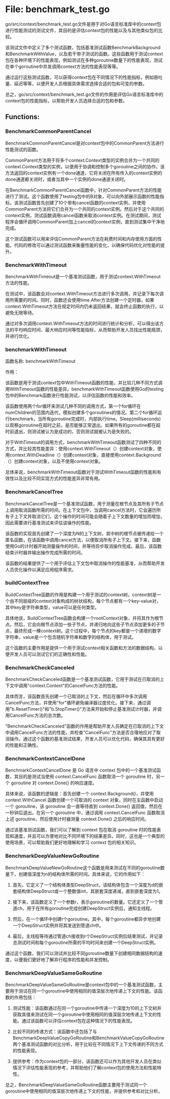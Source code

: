 # File: benchmark_test.go

go/src/context/benchmark_test.go文件是用于对Go语言标准库中的context包进行性能测试的测试文件，其目的是评估context包的性能以及与其他类似包的比较。

该测试文件中定义了多个测试函数，包括基准测试函数BenchmarkBackground和BenchmarkWithValue，以及若干带子测试的函数。这些函数用于测试context包在各种环境下的性能表现，例如测试在多种goroutine数量下的性能表现，测试在单个goroutine中并发调用context方法的性能表现等等。

通过运行这些测试函数，可以获得context包在不同情况下的性能指标，例如吞吐量、延迟等等，以便开发人员根据具体需求选择合适的包和可变的参数。

总之，go/src/context/benchmark_test.go文件的作用是评估Go语言标准库中的context包的性能指标，以帮助开发人员选择合适的包和参数。

## Functions:

### BenchmarkCommonParentCancel

BenchmarkCommonParentCancel是对context包中的CommonParent方法进行性能测试的函数。

CommonParent方法用于将多个context.Context类型的实例合并为一个共同的context.Context类型的实例，以便用于协调和控制多个goroutine之间的协作。该方法返回的context实例有一个done通道，它将关闭在所有传入的context实例的done通道都关闭时，或者当其中一个实例的done通道关闭时。

在BenchmarkCommonParentCancel函数中，针对CommonParent方法的性能进行了测试。这个函数使用了testing包中的B对象，可以向外部展示函数的性能指标。该测试函数首先创建了10个带有cancel函数的context实例，并使用CommonParent方法将它们合并为一个共同的context实例。然后对于这个共同的context实例，测试函数调用cancel函数来取消context实例。在测试期间，测试程序会循环调用CommonParent加上cancel的context实例，直到测试集中干净地完成。

这个测试函数可以用来评估CommonParent方法在耗费时间和内存使用方面的性能。代码的修改可以通过测试函数来衡量性能的变化，以确保代码优化对性能的提升。



### BenchmarkWithTimeout

BenchmarkWithTimeout是一个基准测试函数，用于测试context.WithTimeout方法的性能。

在测试中，该函数会对context.WithTimeout方法进行多次调用，并记录下每次调用所需要的时间。同时，函数还会使用time.After方法创建一个定时器，如果context.WithTimeout方法在规定时间内仍未返回结果，就会终止函数的执行，以避免无限等待。

通过对多次调用context.WithTimeout方法的时间进行统计和分析，可以得出该方法的平均响应时间、最大响应时间等性能指标，从而帮助开发人员找出性能瓶颈，并进行优化。



### benchmarkWithTimeout

函数名称: benchmarkWithTimeout

作用：

该函数是用于测试context包中WithTimeout函数的性能，并比较几种不同方式调用WithTimeout函数的性能差异。benchmarkWithTimeout函数使用Go的testing包中的Benchmark函数进行性能测试，以评估函数的性能和效率。

该函数使用两个for循环来测试几种不同的调用方式，第一个for循环在numChildren的范围内迭代，模拟创建多个goroutines的情况。第二个for循环运行benchmark，当所有goroutine完成时，内部执行time。Sleep(milliseconds)以观察goroutine在超时之前，是否能够正常退出。如果所有的goroutine都在超时前退出，则测试被认为是成功的，否则测试就被认为是失败的。

对于WithTimeout的调用方式，benchmarkWithTimeout函数测试了四种不同的方式，并比较其性能差异：使用context.WithTimeout（）创建context对象，使用context.WithDeadline（）创建context对象，直接使用context.Background（）创建context对象，以及不使用context对象。

总体来说，benchmarkWithTimeout函数对于测试WithTimeout函数的性能和有效性以及比较不同实现方式的性能差异非常有用。



### BenchmarkCancelTree

BenchmarkCancelTree是一个基准测试函数，用于测量在根节点及其所有子节点上调用取消函数所需的时间。在上下文包中，当调用cancel方法时，它会遍历所有子上下文并取消它们，这个操作的时间可能会随着子上下文数量的增加而增加，因此需要进行基准测试来评估该操作的性能。

该函数的实现首先创建了一个深度为N的上下文树，其中树的根节点被传递给一个匿名函数，在该函数中调用cancel方法，以便取消所有子上下文。接下来，函数使用Go的计时器开始测量操作的时间，并等待异步取消操作完成。最后，该函数结束计时器并输出操作完成所需的时间。

该函数的结果提供了一个用于评估上下文包中取消操作的性能基准，从而帮助开发人员优化操作以满足应用程序需求。



### buildContextTree

BuildContextTree函数的作用是构建一个用于测试的context树。context树是一个由不同层级的context对象构成的树状结构，每个节点都有一个key-value对，其中key是字符串类型，value可以是任何类型。

具体地说，BuildContextTree函数会构建一个rootContext对象，并将其作为根节点。然后，它会向根节点添加一些子节点，并递归地向这些子节点添加更多的子节点，最终形成一棵context树。这个过程中，每个节点的key都是一个递增的数字字符串，value是一个包含随机字符串和数字的结构体，用于测试。

这个函数的主要作用是提供一个用于测试context相关函数和方法的数据结构，以便开发人员可以测试它们的正确性和性能。



### BenchmarkCheckCanceled

BenchmarkCheckCanceled函数是一个基准测试函数，它用于测试在已取消的上下文中调用"context.Context"的CancelFunc方法的性能。

具体而言，该函数首先创建一个已取消的上下文，然后在循环中多次调用CancelFunc方法，并使用"for"循环避免编译器过度优化。接下来，通过调用"b.ResetTimer()"和"b.StopTimer()"方法来开始和停止基准测试计时器，并调用CancelFunc方法的总次数。

"BenchmarkCheckCanceled"函数的作用是帮助开发人员确定在已取消的上下文中调用CancelFunc方法的性能，并检查"CancelFunc"方法是否合理地应对了取消操作。通过这个函数的基准测试结果，开发人员可以优化代码，确保其具有更好的性能和正确性。



### BenchmarkContextCancelDone

BenchmarkContextCancelDone 是 Go 语言中 context 包中的一个基准测试函数，其目的是测试当使用 context.CancelFunc 函数取消一个 goroutine 时，另一个 goroutine 对 context.Done() 的响应速度。

具体来说，该函数的逻辑是：首先创建一个 context.Background()，并使用 context.WithCancel 函数创建一个可取消的 context 对象，同时在主函数中启动一个 goroutine，该 goroutine 会一直等待直到 context.Done() 返回值，然后在一秒钟后退出。在另一个 goroutine 中，通过调用 context.CancelFunc 函数取消上述 goroutine，然后使用计时器测量 context.Done() 之后的响应时间。

通过该基准测试函数，我们可以了解到 context 包在取消 goroutine 时的性能表现和速度，并且可以方便地对比不同环境下的结果差异。同时，这也是一个典型的使用场景，可以帮助我们更好地理解和学习 context 包的相关知识。



### BenchmarkDeepValueNewGoRoutine

BenchmarkDeepValueNewGoRoutine这个函数是用来测试在不同的goroutine数量下，创建值深度为n的结构体所需的时间。具体来说，它的作用如下：

1. 首先，它定义了一个结构体类型DeepStruct，该结构体包含一个深度为d的嵌套结构体DeepStruct或一个整数值int，其嵌套深度递减，直到嵌套深度为1。

2. 接下来，该函数定义了一个参数r，表示goroutine的数量。它还定义了一个管道ch，用于在所有goroutine完成创建DeepStruct实例后，通知主线程。

3. 然后，在一个循环中创建r个goroutine。其中，每个goroutine都异步地创建一个DeepStruct实例并将其发送到管道ch中。

4. 最后，主线程等待通过管道ch接收到r个DeepStruct实例后结束测试，并记录总测试时间和每个goroutine所需的平均时间来创建一个DeepStruct实例。

通过这个函数，我们可以测试并比较不同goroutine数量下创建相同数据结构的速度，以便我们更好地了解并行程序的性能和并发控制。



### BenchmarkDeepValueSameGoRoutine

BenchmarkDeepValueSameGoRoutine是context包中的一个基准测试函数，主要用于测试在同一个goroutine中使用相同的值深层次地传递上下文的性能。该函数的作用包括：

1. 测试性能：该函数通过在同一个goroutine中传递一个深度为10的上下文树并获取其值来测试在同一个goroutine中使用相同的值深层次地传递上下文的性能。通过该函数可以评估context包在这种情况下的性能表现。

2. 比较不同的传递方式：该函数中还包括了与BenchmarkDeepValueCopyGoRoutine和BenchmarkValueCopyGoRoutine两个基准测试函数的对比分析，用于比较在不同情况下上下文传递的不同方式的性能表现。

3. 提供参考：作为context包的一部分，该函数还可以作为其他开发人员在类似情况下评估性能表现的参考，并帮助他们了解context包的使用方法和性能特性。

总之，BenchmarkDeepValueSameGoRoutine函数主要用于测试同一个goroutine中使用相同的值深层次地传递上下文的性能，并提供参考和对比分析。



